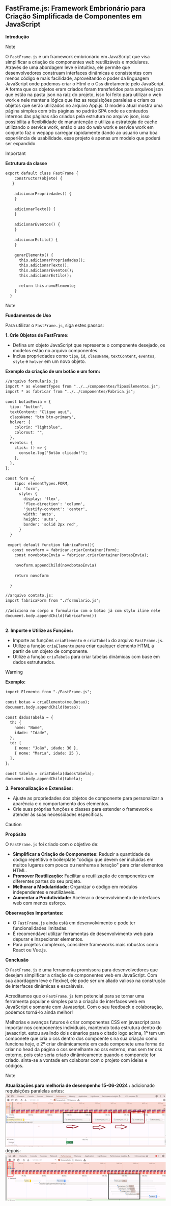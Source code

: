 
## FastFrame.js: Framework Embrionário para Criação Simplificada de Componentes em JavaScript

**Introdução**
> [!NOTE]
> O `FastFrame.js` é um framework embrionário em JavaScript que visa simplificar a criação de componentes web reutilizáveis e modulares. Através de uma abordagem leve e intuitiva, ele permite que desenvolvedores construam  interfaces dinâmicas e consistentes com menos código e mais facilidade, aproveitando o poder da linguagem JavaScript onde podemos criar o Html e o Css diretamente pelo JavaScript.
> A forma que os objetos eram criados foram transferidos para arquivos json que estão na pasta json na raiz do projeto, isso foi feito para utilizar o web work e nele manter a lógica que faz as requisições paralelas e criam os objetos que serão utilizados no arquivo App.js.
> O modelo atual mostra uma página simples com três páginas no padrão SPA onde os conteudos internos das páginas são criados pela estrutura no arquivo json, isso possibilita a flexibilidade de manuntenção e utiliza a estratégia de cache utilizando o service work, então o uso do web work e service work em conjunto faz o wepapp carregar rapidamente dando ao usuario uma boa experiência de usabilidade.
> esse projeto é apenas um modelo que poderá ser expandido.



> [!IMPORTANT]
> **Estrutura da classe**
> ```
> export default class FastFrame {
>     constructor(objeto) {
>    }
>   
>     adicionarPropriedades() {
>     }
>   
>     adicionarTexto() {
>     }
>   
>     adicionarEventos() {
>     }
>   
>     adicionarEstilo() {
>     }
>   
>     gerarElemento() {
>       this.adicionarPropriedades();
>       this.adicionarTexto();
>       this.adicionarEventos();
>       this.adicionarEstilo();
>   
>       return this.novoElemento;
>     }
>   }
> ```  


> [!NOTE]
> **Fundamentos de Uso**
> 
> Para utilizar o `FastFrame.js`, siga estes passos:
> 
> **1. Crie Objetos de FastFrame:**
> 
> -   Defina um objeto JavaScript que represente o componente desejado, os modelos estão no arquivo componentes.
> -   Inclua propriedades como `tipo`, `id`, `className`, `textContent`, `eventos`, `style` e `holver` em um novo objeto.
> 
> **Exemplo da criação de um botão e um form:**
> 
> 
> ```
> //arquivo formulario.js 
> import * as elementTypes from "../../componentes/TiposElementos.js";
> import * as fabricar from "../../componentes/Fabrica.js";
> 
> const botaoEnvia = {
>   tipo: "button",
>   textContent: "Clique aqui",
>   className: "btn btn-primary",
>   holver: {
>     colorin: "lightblue",
>     colorout: "",
>   },
>   eventos: {
>     click: () => {
>       console.log("Botão clicado!");
>     },
>   },
> };
> 
> const form ={
>     tipo: elementTypes.FORM,
>     id: 'form',
>       style: {
>         display: 'flex',
>         'flex-direction': 'column',
>         'justify-content': 'center',
>         width: 'auto',
>         height: 'auto',
>         border: 'solid 2px red',
>       }
>   }
> 
>  export default function fabricaForm(){
>    const novoform = fabricar.criarContainer(form);
>     const novobotaoEnvia = fabricar.criarContainer(botaoEnvia);
>    
>     novoform.appendChild(novobotaoEnvia)
>     
>     return novoform
>     
>   }
> ```
> 
> 
> ```
> //arquivo contato.js:
> import fabricaForm from "./formulario.js";
> 
> //adiciona no corpo o formulario com o botao já com stylo iline nele
> document.body.appendChild(fabricaForm())
> 
> 
> ```
> 
> 
> **2. Importe e Utilize as Funções:**
> 
> -   Importe as funções `criaElemento` e `criaTabela` do arquivo `FastFrame.js`.
> -   Utilize a função `criaElemento` para criar qualquer elemento HTML a partir de um objeto de componente.
> -   Utilize a função `criaTabela` para criar tabelas dinâmicas com base em dados estruturados.
> 

> [!Warning]
> **Exemplo:**
> 
> ```
> import Elemento from "./FastFrame.js";
> 
> const botao = criaElemento(meuBotao);
> document.body.appendChild(botao);
> 
> const dadosTabela = {
>   th: {
>     nome: "Nome",
>     idade: "Idade",
>   },
>   td: [
>     { nome: "João", idade: 30 },
>     { nome: "Maria", idade: 25 },
>   ],
> };
> 
> const tabela = criaTabela(dadosTabela);
> document.body.appendChild(tabela);
> 
> ```
> 
> **3. Personalização e Extensões:**
> 
> -   Ajuste as propriedades dos objetos de componente para personalizar a aparência e o comportamento dos elementos.
> -   Crie suas próprias funções e classes para estender o framework e atender às suas necessidades específicas.

> [!Caution]
> **Propósito**
> 
> O `FastFrame.js` foi criado com o objetivo de:
> 
> -   **Simplificar a Criação de Componentes:** Reduzir a quantidade de código repetitivo e boilerplate "código que devem ser incluídas em muitos lugares com pouca ou nenhuma alteração" para criar elementos HTML.
> -   **Promover Reutilização:** Facilitar a reutilização de componentes em diferentes partes do seu projeto.
> -   **Melhorar a Modularidade:** Organizar o código em módulos independentes e reutilizáveis.
> -   **Aumentar a Produtividade:** Acelerar o desenvolvimento de interfaces web com menos esforço.
> 
> **Observações Importantes:**
> 
> -   O `FastFrame.js` ainda está em desenvolvimento e pode ter funcionalidades limitadas.
> -   É recomendável utilizar ferramentas de desenvolvimento web para depurar e inspecionar elementos.
> -   Para projetos complexos, considere frameworks mais robustos como React ou Vue.js.
> 
> **Conclusão**
> 
> O `FastFrame.js` é uma ferramenta promissora para desenvolvedores que desejam simplificar a criação de componentes web em JavaScript. Com sua abordagem leve e flexível, ele pode ser um aliado valioso na construção de interfaces dinâmicas e escaláveis.
> 
> 
> Acreditamos que o `FastFrame.js` tem potencial para se tornar uma ferramenta popular e simples para a criação de interfaces web em JavaScript e somente com Javascript. Com o seu feedback e colaboração, podemos torná-lo ainda melhor!
> 
> 
> Melhorias e avanços futuros é criar componentes CSS em javascript para importar nos componentes individuais, mantendo toda estrutura dentro do javascript.
> estou avalindo dois cénarios para o citado logo acima, 1º tem um componete que cria o css dentro dos compoente s na sua criação como funciona hoje, e 2º criar dinâmicamente em cada componete uma forma de criar no head da página o css semelhante ao css externo, mas sem ter css externo, pois este seria criado dinâmicamente quando o componete for criado.
> sinta-se a vontade em colaborar com o projeto com ideias e códigos.

> [!NOTE]
> **Atualizações para melhoria de desempenho 15-06-2024 :**
> adicionado requisições paralelas
> antes:
> ![Antes](img/antes.png)
> depois:
> ![Depois](img/depois.png)
